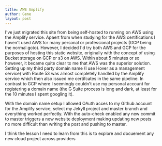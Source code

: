 ```yaml
---
title: AWS Amplify
author: Gene
layout: post
---
```


I've just migrated this site from being self-hosted to running on AWS using the Amplify service. Apaert from when studying for the AWS certifications I haven't used AWS for many personal or professional projects (GCP being the normal goto). However, I decided I'd try both AWS and GCP for the purposes of hosting this static website, originally with the concept of using Bucket storage on GCP or s3 on AWS. Within about 5 minutes or so however, it became quite clear to me that AWS was the
superior solution. Setting up my third party domain name (I use Hover as a management service) with Route 53 was almost completely handled by the Amplify service which then also issued me certifcates in the same pipeline. In contrast to GCP where I seemingly couldn't use my personal account for registering a domain name (the G Suite process is long and dark, at least for the 10 minutes I spent googling it).

With the domain name setup I allowed OAuth acces to my Github account for the Amplify service, select my Jekyll project and master branch and everything worked perfectly. With the auto-check enabled any new commit to master triggers a new website deployment making updating new posts no more difficult than writing the post and pushing to master.

I think the lesson I need to learn from this is to explore and docuement any new cloud project across providers


